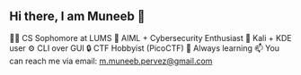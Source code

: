 ## Hi there, I am Muneeb 👋

🧑‍💻 CS Sophomore at LUMS
🧠 AIML + Cybersecurity Enthusiast
🐧 Kali + KDE user
⚙️ CLI over GUI
🔒 CTF Hobbyist (PicoCTF)
🌱 Always learning
📫 You can reach me via email: m.muneeb.pervez@gmail.com
